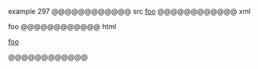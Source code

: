 example 297
@@@@@@@@@@@@ src
[foo](/bar\* "ti\*tle")
@@@@@@@@@@@@ xml
<?xml version="1.0" encoding="UTF-8"?>
<!DOCTYPE document SYSTEM "CommonMark.dtd">
<document xmlns="http://commonmark.org/xml/1.0">
  <paragraph>
    <link destination="/bar*" title="ti*tle">
      <text>foo</text>
    </link>
  </paragraph>
</document>
@@@@@@@@@@@@ html
<p><a href="/bar*" title="ti*tle">foo</a></p>
@@@@@@@@@@@@

